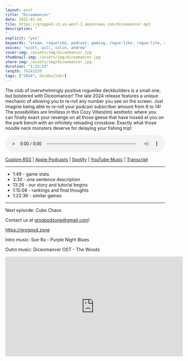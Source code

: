 ```yaml
---
layout: post
title: "Diceomancer"
date: 2025-03-26
file: https://grogpod.s3.us-west-2.amazonaws.com/diceomancer.mp3
description: "
"
explicit: "yes" 
keywords: "steam, roguelike, podcast, gaming, rogue-like, rogue-lite, roguelite"
voices: "scott, will, colin, andrew"
cover-img: /assets/img/diceomancer.jpg
thumbnail-img: /assets/img/diceomancer.jpg
share-img: /assets/img/diceomancer.jpg
duration: "1:23:33"
length: 76243320  
tags: ["2024", deckbuilder]
---
```


The club of overwhelmingly positive roguelike deckbuilders is a small one, but bolstered with Diceomancer! The late 2024 release features a unique mechanic of allowing you to re-roll any number you see on the screen. Just imagine being able to re-roll your podcast subscriber amount from 6 to 14! The possibilities are limitless in this Cozy Vibes(tm) aesthetic where you can finally exact your revenge on all those geese that have hissed at you on the park bench with an infinitely reloading crossbow. Exactly what those noodle neck monsters deserve for delaying your fishing trip!

<div class="container">
  <audio controls style="width: 100%;">
    <source src="https://grogpod.s3.us-west-2.amazonaws.com/diceomancer.mp3" type="audio/mpeg">
  </audio>
</div>

[Custom RSS](https://grogpod.zone/feed.xml) | [Apple Podcasts](https://podcasts.apple.com/us/podcast/diceomancer/id1650474911?i=1000700864344) | [Spotify](https://open.spotify.com/episode/5WKuZeFFO7AERZ8pgZTkUd?si=2jzNP74DQNWRVpkGIK3pQQ) | [YouTube Music](https://music.youtube.com/playlist?list=PL-ShOmyMvd4jYFChE6tgj0JYG8RKK4xe0) | [Transcript](https://github.com/ScottBurger/going_rogue_podcast/blob/master/docs/transcripts/diceomancer.txt)

---
* 1:49 - game stats
* 3:30 - one sentence description
* 13:26 - our story and tutorial begins
* 1:15:08 - rankings and final thoughts
* 1:22:36 - similar games

---

Next episode: Cube Chaos

Contact us at grogpodzone@gmail.com!

https://grogpod.zone

Intro music: Sun Ra - Purple Night Blues

Outro music: Diceomancer OST - The Woods

<div class="embed-responsive embed-responsive-16by9">
<iframe width="560" height="315" src="https://www.youtube.com/embed/oUdvHgLbFnU" title="YouTube video player" frameborder="0" allow="accelerometer; autoplay; clipboard-write; encrypted-media; gyroscope; picture-in-picture" allowfullscreen></iframe>
</div>
